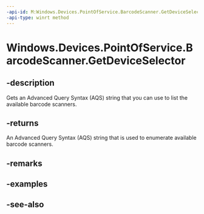 ----api-id: M:Windows.Devices.PointOfService.BarcodeScanner.GetDeviceSelector
-api-type: winrt method
---<!-- Method syntaxpublic string GetDeviceSelector()--># Windows.Devices.PointOfService.BarcodeScanner.GetDeviceSelector## -descriptionGets an Advanced Query Syntax (AQS) string that you can use to list the available barcode scanners.## -returnsAn Advanced Query Syntax (AQS) string that is used to enumerate available barcode scanners.## -remarks## -examples## -see-also